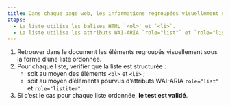 ```yaml
---
title: Dans chaque page web, les informations regroupées visuellement sous forme de [liste](#listes) ordonnée vérifient-elles une de ces conditions ?
steps:
  - La liste utilise les balises HTML `<ol>` et `<li>`.
  - La liste utilise les attributs WAI-ARIA `role="list"` et `role="listitem"`.
---
```


1. Retrouver dans le document les éléments regroupés visuellement sous la forme d’une liste ordonnée.
2. Pour chaque liste, vérifier que la liste est structurée :
   - soit au moyen des éléments `<ol>` et `<li>` ;
   - soit au moyen d’éléments pourvus d’attributs WAI-ARIA `role="list"` et `role="listitem"`.
3. Si c’est le cas pour chaque liste ordonnée, **le test est validé**.
